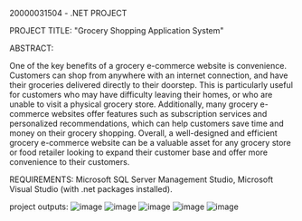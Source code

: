 20000031504 - .NET PROJECT

PROJECT TITLE: "Grocery Shopping Application System"

ABSTRACT: 

One of the key benefits of a grocery e-commerce website is convenience.
Customers can shop from anywhere with an internet connection, and have their
groceries delivered directly to their doorstep. This is particularly useful for
customers who may have difficulty leaving their homes, or who are unable to
visit a physical grocery store. Additionally, many grocery e-commerce websites
offer features such as subscription services and personalized recommendations,
which can help customers save time and money on their grocery shopping.
Overall, a well-designed and efficient grocery e-commerce website can be a
valuable asset for any grocery store or food retailer looking to expand their
customer base and offer more convenience to their customers.


REQUIREMENTS: Microsoft SQL Server Management Studio, Microsoft
Visual Studio (with .net packages installed).

project outputs:
![image](https://user-images.githubusercontent.com/93989243/236260770-a1ded811-4661-4916-ac1b-5f2b960b2d33.png)
![image](https://user-images.githubusercontent.com/93989243/236260799-ba4258ad-631a-481f-93c7-8ca7eadfbbc5.png)
![image](https://user-images.githubusercontent.com/93989243/236260838-f2ea5132-751b-463c-9721-5bf16e7b3f17.png)
![image](https://user-images.githubusercontent.com/93989243/236260866-19e8d059-bfc3-451f-9bd7-9899a3e3ca89.png)
![image](https://user-images.githubusercontent.com/93989243/236260926-5c763ccb-d338-4412-b0d6-6e3b8a329ccf.png)

